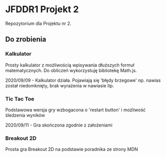 # JFDDR1 Projekt 2

Repozytorium dla Projektu nr 2.

## Do zrobienia

### Kalkulator

Prosty kalkulator z możliwością wpisywania dłuższych formuł matematycznych. Do obliczeń wykorzystuję bibliotekę Math.js.

2020/09/09 - Kalkulator działa. Pojawiają się 'błędy brzegowe' np. nawias został niedomknięty, brak wyrażenia w nawiasie itp.

### Tic Tac Toe

Podstawowa wersja gry wzbogacona o 'restart button' i możliwość śledzenia wyników

2020/09/11 - Gra skończona zgodnie z założeniami

### Breakout 2D

Prosta gra Breakout 2D na podstawie poradnika ze strony MDN
